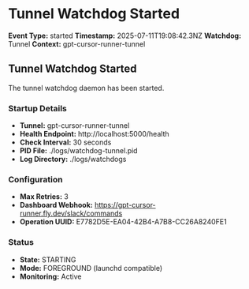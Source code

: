 # Tunnel Watchdog Started

**Event Type:** started
**Timestamp:** 2025-07-11T19:08:42.3NZ
**Watchdog:** Tunnel
**Context:** gpt-cursor-runner-tunnel


## Tunnel Watchdog Started

The tunnel watchdog daemon has been started.

### Startup Details
- **Tunnel:** gpt-cursor-runner-tunnel
- **Health Endpoint:** http://localhost:5000/health
- **Check Interval:** 30 seconds
- **PID File:** ./logs/watchdog-tunnel.pid
- **Log Directory:** ./logs/watchdogs

### Configuration
- **Max Retries:** 3
- **Dashboard Webhook:** https://gpt-cursor-runner.fly.dev/slack/commands
- **Operation UUID:** E7782D5E-EA04-42B4-A7B8-CC26A8240FE1

### Status
- **State:** STARTING
- **Mode:** FOREGROUND (launchd compatible)
- **Monitoring:** Active


